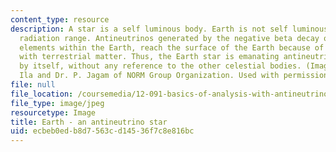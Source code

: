 ```yaml
---
content_type: resource
description: A star is a self luminous body. Earth is not self luminous in the visible
  radiation range. Antineutrinos generated by the negative beta decay of radioactive
  elements within the Earth, reach the surface of the Earth because of little interaction
  with terrestrial matter. Thus, the Earth star is emanating antineutrino radiation
  by itself, without any reference to the other celestial bodies. (Image by Dr. P.
  Ila and Dr. P. Jagam of NORM Group Organization. Used with permission.)
file: null
file_location: /coursemedia/12-091-basics-of-analysis-with-antineutrinos-from-heat-producing-elements-k-u-th-in-the-earth-january-iap-2010/ecbeb0edb8d7563cd14536f7c8e816bc_12-091iap10.jpg
file_type: image/jpeg
resourcetype: Image
title: Earth - an antineutrino star
uid: ecbeb0ed-b8d7-563c-d145-36f7c8e816bc
---
```

